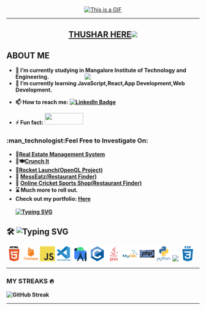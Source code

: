 <div align="center">
  <a href="https://thushar28.github.io/"><img alt="This is a GIF" src="https://github.com/thushar28/Profile-Page/blob/main/77caa32884d735d439ade45ba37feaf2.gif" width="950"px height="450"px/></a>
</div>
                                                                                                                                              
<hr>
<h2 align="center"><b><a href="https://thushar28.github.io/">THUSHAR HERE</a></b><img src="https://github.com/thushar28/Profile-Page/blob/main/handwave.gif" width="40px"/></h2>

<h2><b>ABOUT ME<b></h2>

- 🔭 I’m currently studying in Mangalore Institute of Technology and Engineering.<img align="right" src="https://github.com/thushar28/Profile-Page/blob/main/giphy.gif" width="300px"/>
- 🌱 I’m currently learning JavaScript,React,App Development,Web Development.
<!-- 👯 I’m looking to collaborate on
- 🤔 I’m looking for help with ...
- 💬 Ask me about ...
- 😄 Pronouns: ...-->
- 📫 How to reach me: <a href="https://www.linkedin.com/in/thushar-r-3b1790211/"><img src="https://github.com/thushar28/Profile-Page/blob/main/Linkedin-logo-png.png" width="70px" alt="LinkedIn Badge"/></a>
<!--- <img src="https://github.com/thushar28/GIFS/blob/main/gmail-logo-1-1.png" width="70px" alt="Gmail Badge"/> - thusharrao28@gmail.com-->
- ⚡ Fun fact: <img src="https://github.com/thushar28/Profile-Page/blob/main/404.gif" width="100px" height="30px"/> <br>
<h3>:man_technologist:Feel Free to Investigate On:</h3>
                                                                                                              
- :department_store:<a href="https://github.com/thushar28/Real-Estate-Management-System-DBMS-">Real Estate Management System</a> <br>
- :falafel::plate_with_cutlery:<a href="https://github.com/thushar28/Crunch-it">Crunch It</a>
- 🚀<a href="https://github.com/thushar28/OpenGL-Project-Rocket-Launch-">Rocket Launch(OpenGL Project)</a>
- 🍜 <a href="https://github.com/thushar28/MessEatz-Application">MessEatz(Restaurant Finder)</a>
- 🏏 <a href="https://github.com/thushar28/Online-Sports-Shop">Online Cricket Sports Shop(Restaurant Finder)</a>
- :hourglass: Much more to roll out.<br>                                
- Check out my portfolio: <a href="https://thushar28.github.io/">Here </a><br/>                                                                      
     <a href="https://github.com/thushar28/College-Stuff"><img src="https://readme-typing-svg.demolab.com?font=Antonio&pause=1000&color=F73255&width=409&height=40&lines=College+Repo's" alt="Typing SVG" /></a>
 
## :hammer_and_wrench: <img src="https://readme-typing-svg.demolab.com?font=Poppins&size=23&pause=1000&color=F79405&width=423&height=34&lines=Languages+And+Tools%3A" alt="Typing SVG"/> 
<img src="https://github.com/devicons/devicon/blob/master/icons/html5/html5-original-wordmark.svg" width="40px"/>
<img src="https://github.com/devicons/devicon/blob/master/icons/firebase/firebase-plain-wordmark.svg" width="40px"/>
<img src="https://github.com/devicons/devicon/blob/master/icons/javascript/javascript-original.svg" width="40px"/>
<img src="https://github.com/devicons/devicon/blob/master/icons/vscode/vscode-original-wordmark.svg" width="40px"/> 
<img src="https://github.com/devicons/devicon/blob/master/icons/androidstudio/androidstudio-original.svg"width="40px"/>                                       
<img src="https://github.com/devicons/devicon/blob/master/icons/c/c-original.svg" width="40px"/>
<img src="https://github.com/devicons/devicon/blob/master/icons/java/java-plain-wordmark.svg" width="40px"/>                                                           <img src="https://github.com/devicons/devicon/blob/master/icons/mysql/mysql-original-wordmark.svg"width="40px"/>                                       
<img src="https://github.com/devicons/devicon/blob/master/icons/php/php-original.svg" width="40px"/>
<img src="https://github.com/devicons/devicon/blob/master/icons/python/python-original-wordmark.svg" width="40px"/>                                                     <img src="https://github.com/thushar28/Profile-Page/blob/main/png-transparent-dev-c-compiler-integrated-development-environment-c-free-text-logo-world.png" width="40px"/>                                                                                      
<img src="https://github.com/devicons/devicon/blob/master/icons/css3/css3-plain-wordmark.svg" width="40px"/> 
<hr>
<h3>MY STREAKS 🔥</h3>
                                                                                                          
![GitHub Streak](https://streak-stats.demolab.com?user=thushar28&theme=dark) 
 <hr>                                                                                            
